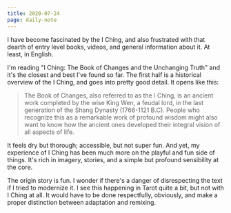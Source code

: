 ```yaml
---
title: 2020-07-24
page: daily-note
---
```


I have become fascinated by the I Ching, and also frustrated with that dearth of entry level books, videos, and general information about it. At least, in English. 

I'm reading "I Ching: The Book of Changes and the Unchanging Truth" and it's the closest and best I've found so far. The first half is a historical overview of the I Ching, and goes into pretty good detail. It opens like this:

> The Book of Changes, also referred to as the I Ching, is an ancient work completed by the wise King Wen, a feudal lord, in the last generation of the Shang Dynasty (1766-1121 B.C). People who recognize this as a remarkable work of profound wisdom might also want to know how the ancient ones developed their integral vision of all aspects of life.

It feels dry but thorough; accessible, but not super fun. And yet, my experience of I Ching has been much more on the playful and fun side of things. It's rich in imagery, stories, and a simple but profound sensibility at the core. 

The origin story is fun. I wonder if there's a danger of disrespecting the text if I tried to modernize it. I see this happening in Tarot quite a bit, but not with I Ching at all. It would have to be done respectfully, obviously, and make a proper distinction between adaptation and remixing. 

